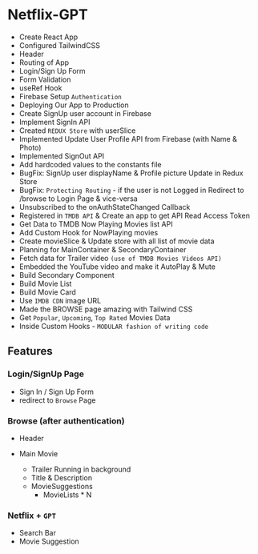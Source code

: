 # Netflix-GPT

- Create React App
- Configured TailwindCSS
- Header
- Routing of App
- Login/Sign Up Form
- Form Validation
- useRef Hook
- Firebase Setup `Authentication`
- Deploying Our App to Production
- Create SignUp user account in Firebase
- Implement SignIn API
- Created `REDUX Store` with userSlice
- Implemented Update User Profile API from Firebase (with Name & Photo)
- Implemented SignOut API
- Add hardcoded values to the constants file
- BugFix: SignUp user displayName & Profile picture Update in Redux Store
- BugFix: `Protecting Routing` - if the user is not Logged in Redirect to /browse to Login Page & vice-versa
- Unsubscribed to the onAuthStateChanged Callback
- Registered in `TMDB API` & Create an app to get API Read Access Token
- Get Data to TMDB Now Playing Movies list API
- Add Custom Hook for NowPlaying movies
- Create movieSlice & Update store with all list of movie data
- Planning for MainContainer & SecondaryContainer
- Fetch data for Trailer video `(use of TMDB Movies Videos API)`
- Embedded the YouTube video and make it AutoPlay & Mute
- Build Secondary Component
- Build Movie List
- Build Movie Card
- Use `IMDB CDN` image URL
- Made the BROWSE page amazing with Tailwind CSS
- Get `Popular`, `Upcoming`, `Top Rated` Movies Data
- Inside Custom Hooks - `MODULAR fashion of writing code`

## Features

### Login/SignUp Page

- Sign In / Sign Up Form
- redirect to `Browse` Page

### Browse (after authentication)

- Header
- Main Movie

  - Trailer Running in background
  - Title & Description
  - MovieSuggestions
    - MovieLists \* N

### Netflix + `GPT`

- Search Bar
- Movie Suggestion
